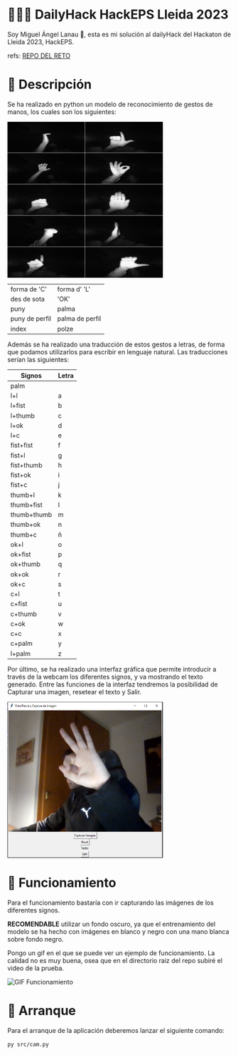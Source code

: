 # 👨🏻‍💻 DailyHack HackEPS Lleida 2023

Soy Miguel Ángel Lanau 👋, esta es mi solución al dailyHack del Hackaton de Lleida 2023, HackEPS.
 
refs: [REPO DEL RETO](https://github.com/FerranAD/dailyhack2023)

# 📜 Descripción
Se ha realizado en python un modelo de reconocimiento de gestos de manos, los cuales son los siguientes:

<img align="center" src="categories.png" height="350px" width="350px"/> 
  
|                |                 |
|----------------|-----------------|
| forma de 'C'   |  forma d' 'L'   |
| des de sota    |   'OK'          |
| puny           | palma           |
| puny de perfil | palma de perfil |
| index          | polze           |


Además se ha realizado una traducción de estos gestos a letras, de forma que podamos utilizarlos para escribir en lenguaje natural.
Las traducciones serían las siguientes:


| Signos          | Letra |
|-----------------|-------|
| palm            |       |
| l+l             | a     |
| l+fist          | b     |
| l+thumb         | c     |
| l+ok            | d     |
| l+c             | e     |
| fist+fist       | f     |
| fist+l          | g     |
| fist+thumb      | h     |
| fist+ok         | i     |
| fist+c          | j     |
| thumb+l         | k     |
| thumb+fist      | l     |
| thumb+thumb     | m     |
| thumb+ok        | n     |
| thumb+c         | ñ     |
| ok+l            | o     |
| ok+fist         | p     |
| ok+thumb        | q     |
| ok+ok           | r     |
| ok+c            | s     |
| c+l             | t     |
| c+fist          | u     |
| c+thumb         | v     |
| c+ok            | w     |
| c+c             | x     |
| c+palm          | y     |
| l+palm          | z     |

Por último, se ha realizado una interfaz gráfica que permite introducir a través de la webcam los diferentes signos, y va mostrando el texto generado.
Entre las funciones de la interfaz tendremos la posibilidad de Capturar una imagen, resetear el texto y Salir.

<img align="center" src="interfaz.png" height="350px" width="350px"/> 

# 🗿 Funcionamiento

Para el funcionamiento bastaría con ir capturando las imágenes de los diferentes signos. 

**RECOMENDABLE** utilizar un fondo oscuro, ya que el entrenamiento del modelo se ha hecho con imágenes en blanco y negro con una mano blanca sobre fondo negro.

Pongo un gif en el que se puede ver un ejemplo de funcionamiento. La calidad no es muy buena, osea que en el directorio raiz del repo subiré el video de la prueba.

![GIF Funcionamiento](https://github.com/michilanau/dailyHack-hand-recognition/blob/14a42d43db2c2a7bd5ef5d11abf27184c998f6d0/gifFuncionamiento.gif)

# 🚀 Arranque
Para el arranque de la aplicación deberemos lanzar el siguiente comando:
```
py src/cam.py
```

